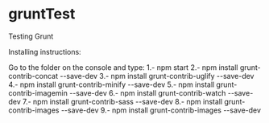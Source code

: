 # gruntTest
Testing Grunt

Installing instructions:

Go to the folder on the console and type:
1.- npm start
2.- npm install grunt-contrib-concat --save-dev
3.- npm install grunt-contrib-uglify --save-dev
4.- npm install grunt-contrib-minify --save-dev
5.- npm install grunt-contrib-imagemin --save-dev
6.- npm install grunt-contrib-watch --save-dev
7.- npm install grunt-contrib-sass --save-dev
8.- npm install grunt-contrib-images --save-dev
9.- npm install grunt-contrib-images --save-dev